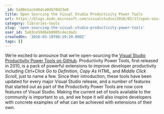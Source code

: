 ```yaml
---
_id: 5a88e1acbd6dca0d5f0d23e0
title: Open Sourcing the Visual Studio Productivity Power Tools
url: https://blogs.msdn.microsoft.com/visualstudio/2016/03/17/open-sourcing-the-visual-studio-productivity-power-tools/#
category: libraries-tools
slug: 'open-sourcing-the-visual-studio-productivity-power-tools'
user_id: 5a83ce59d6eb0005c4ecda2c
createdOn: '2016-03-19T08:19:29.000Z'
tags: []
---
```


We’re excited to announce that we’re open-sourcing the <a href="https://github.com/Microsoft/VS-PPT">Visual Studio Productivity Power Tools on GitHub</a>. Productivity Power Tools, first released in 2010, is a pack of powerful extensions to improve developer productivity including <em>Ctrl+Click Go to Definition</em>, <em>Copy As HTML,</em> and <em>Middle Click Scroll</em>, just to name a few. Since their introduction, these tools have been updated for every major Visual Studio release, and a number of features that started out as part of the Productivity Power Tools are now core features of Visual Studio. Making the current set of tools available to the community is important to us, and we hope it will also inspire developers with concrete examples of what can be achieved with extensions of their own.
